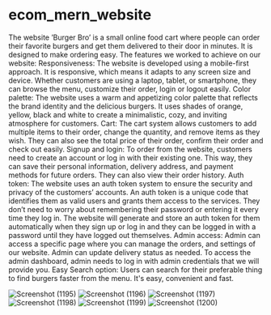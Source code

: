 # ecom_mern_website
The website ’Burger Bro’ is a small online food cart where people can order their favorite burgers and get them delivered to their door in minutes. It is designed to make ordering easy. 
The features we worked to achieve on our website:
Responsiveness: The website is developed using a mobile-first approach. It is responsive, which means it adapts to any screen size and device. Whether customers are using a laptop, tablet, or smartphone, they can browse the menu, customize their order, login or logout easily.
Color palette: The website uses a warm and appetizing color palette that reflects the brand identity and the delicious burgers. It uses shades of orange, yellow, black and white to create a minimalistic, cozy, and inviting atmosphere for customers.
Cart: The cart system allows customers to add multiple items to their order, change the quantity, and remove items as they wish. They can also see the total price of their order, confirm their order and check out easily. 
Signup and login: To order from the website, customers need to create an account or log in with their existing one. This way, they can save their personal information, delivery address, and payment methods for future orders. They can also view their order history.
Auth token: The website uses an auth token system to ensure the security and privacy of the customers’ accounts. An auth token is a unique code that identifies them as valid users and grants them access to the services. They don’t need to worry about remembering their password or entering it every time they log in. The website will generate and store an auth token for them automatically when they sign up or log in and they can be logged in with a password until they have logged out themselves.
Admin access: Admin can access a specific page where you can manage the orders, and settings of our website. Admin can update delivery status as needed. To access the admin dashboard, admin needs to log in with admin credentials that we will provide you. 
Easy Search option: Users can search for their preferable thing to find burgers faster from the menu. It's easy, convenient and fast.

![Screenshot (1195)](https://github.com/Nisha0202/ecom_mern_website/assets/99580632/cb0f0182-34bc-44cd-adef-58703e8860e6)
![Screenshot (1196)](https://github.com/Nisha0202/ecom_mern_website/assets/99580632/55dfeb5b-d743-4f4b-bb69-622d0e8daf9b)
![Screenshot (1197)](https://github.com/Nisha0202/ecom_mern_website/assets/99580632/9ed7df71-81f6-4aee-9740-db28547723c7)
![Screenshot (1198)](https://github.com/Nisha0202/ecom_mern_website/assets/99580632/019b0dda-fa5d-4b77-88c6-608dd0a9ea91)
![Screenshot (1199)](https://github.com/Nisha0202/ecom_mern_website/assets/99580632/25ec1b88-37ab-4b78-b2b0-d16b1e70bf94)
![Screenshot (1200)](https://github.com/Nisha0202/ecom_mern_website/assets/99580632/cbfce1f1-07f6-4ec2-b199-5271cff33b1d)
